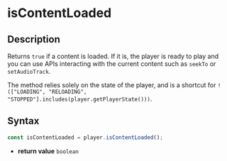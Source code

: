 # isContentLoaded

## Description

Returns `true` if a content is loaded. If it is, the player is ready to play and you can
use APIs interacting with the current content such as `seekTo` or `setAudioTrack`.

The method relies solely on the state of the player, and is a shortcut for
`!(["LOADING", "RELOADING", "STOPPED"].includes(player.getPlayerState()))`.

## Syntax

```js
const isContentLoaded = player.isContentLoaded();
```

- **return value** `boolean`
